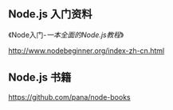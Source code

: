 ## Node.js 入门资料

《Node入门-_一本全面的Node.js教程_》 

http://www.nodebeginner.org/index-zh-cn.html



## Node.js 书籍

https://github.com/pana/node-books